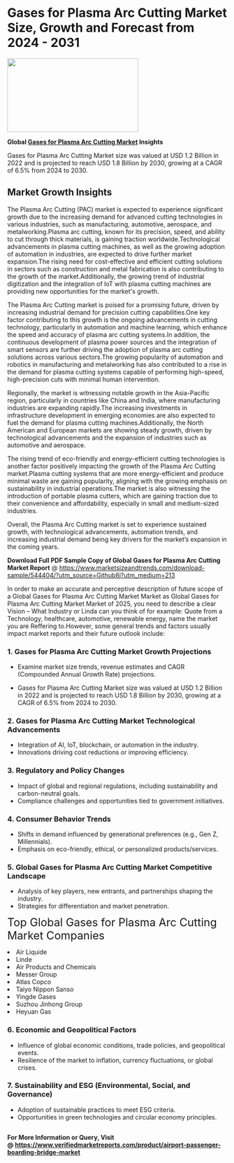 <H1>Gases for Plasma Arc Cutting Market Size, Growth and Forecast from 2024 - 2031</H1><img class="aligncenter size-medium wp-image-584254" src="https://thirdeyenews.in/wp-content/uploads/2024/09/Global-Market-Research-300x168.jpeg" alt="" width="300" height="168" /><p><strong>Global&nbsp;<a href="https://www.marketsizeandtrends.com/download-sample/544404/?utm_source=Github8j?utm_medium=213">Gases for Plasma Arc Cutting Market</a> Insights</strong></p><p>Gases for Plasma Arc Cutting Market size was valued at USD 1.2 Billion in 2022 and is projected to reach USD 1.8 Billion by 2030, growing at a CAGR of 6.5% from 2024 to 2030.</p><p><h2>Market Growth Insights</h2> <p>The Plasma Arc Cutting (PAC) market is expected to experience significant growth due to the increasing demand for advanced cutting technologies in various industries, such as manufacturing, automotive, aerospace, and metalworking.Plasma arc cutting, known for its precision, speed, and ability to cut through thick materials, is gaining traction worldwide.Technological advancements in plasma cutting machines, as well as the growing adoption of automation in industries, are expected to drive further market expansion.The rising need for cost-effective and efficient cutting solutions in sectors such as construction and metal fabrication is also contributing to the growth of the market.Additionally, the growing trend of industrial digitization and the integration of IoT with plasma cutting machines are providing new opportunities for the market's growth.</p> <p>The Plasma Arc Cutting market is poised for a promising future, driven by increasing industrial demand for precision cutting capabilities.One key factor contributing to this growth is the ongoing advancements in cutting technology, particularly in automation and machine learning, which enhance the speed and accuracy of plasma arc cutting systems.In addition, the continuous development of plasma power sources and the integration of smart sensors are further driving the adoption of plasma arc cutting solutions across various sectors.The growing popularity of automation and robotics in manufacturing and metalworking has also contributed to a rise in the demand for plasma cutting systems capable of performing high-speed, high-precision cuts with minimal human intervention.</p> <p>Regionally, the market is witnessing notable growth in the Asia-Pacific region, particularly in countries like China and India, where manufacturing industries are expanding rapidly.The increasing investments in infrastructure development in emerging economies are also expected to fuel the demand for plasma cutting machines.Additionally, the North American and European markets are showing steady growth, driven by technological advancements and the expansion of industries such as automotive and aerospace.</p> <p>The rising trend of eco-friendly and energy-efficient cutting technologies is another factor positively impacting the growth of the Plasma Arc Cutting market.Plasma cutting systems that are more energy-efficient and produce minimal waste are gaining popularity, aligning with the growing emphasis on sustainability in industrial operations.The market is also witnessing the introduction of portable plasma cutters, which are gaining traction due to their convenience and affordability, especially in small and medium-sized industries.</p> <p>Overall, the Plasma Arc Cutting market is set to experience sustained growth, with technological advancements, automation trends, and increasing industrial demand being key drivers for the market’s expansion in the coming years.</p> <p><span class=""><strong>Download Full PDF Sample Copy of Global Gases for Plasma Arc Cutting Market Report</strong> @ <a href="https://www.marketsizeandtrends.com/download-sample/544404/?utm_source=Github8j?utm_medium=213" target="_blank">https://www.marketsizeandtrends.com/download-sample/544404/?utm_source=Github8j?utm_medium=213</a></span></p><p>In order to make an accurate and perceptive description of future scope of a Global&nbsp;Gases for Plasma Arc Cutting Market Market as Global&nbsp;Gases for Plasma Arc Cutting Market Market of 2025, you need to describe a clear Vision &ndash; What Industry or Linda can you think of for example: Quote from a Technology, healthcare, automotive, renewable energy, name the market you are Reffering to.However, some general trends and factors usually impact market reports and their future outlook include:</p><h3>1.&nbsp;<strong>Gases for Plasma Arc Cutting Market Growth Projections</strong></h3><ul><li>Examine market size trends, revenue estimates and CAGR (Compounded Annual Growth Rate) projections.</li><li><p>Gases for Plasma Arc Cutting Market size was valued at USD 1.2 Billion in 2022 and is projected to reach USD 1.8 Billion by 2030, growing at a CAGR of 6.5% from 2024 to 2030.</p></li></ul><h3>2.&nbsp;<strong>Gases for Plasma Arc Cutting Market Technological Advancements</strong></h3><ul><li>Integration of AI, IoT, blockchain, or automation in the industry.</li><li>Innovations driving cost reductions or improving efficiency.</li></ul><h3>3.&nbsp;<strong>Regulatory and Policy Changes</strong></h3><ul><li>Impact of global and regional regulations, including sustainability and carbon-neutral goals.</li><li>Compliance challenges and opportunities tied to government initiatives.</li></ul><h3>4.&nbsp;<strong>Consumer Behavior Trends</strong></h3><ul><li>Shifts in demand influenced by generational preferences (e.g., Gen Z, Millennials).</li><li>Emphasis on eco-friendly, ethical, or personalized products/services.</li></ul><h3>5.&nbsp;<strong>Global Gases for Plasma Arc Cutting Market Competitive Landscape</strong></h3><ul><li>Analysis of key players, new entrants, and partnerships shaping the industry.</li><li>Strategies for differentiation and market penetration.</li></ul><p data-pm-slice="1 1 []"><span style="color: inherit; font-family: inherit; font-size: 25px;">Top Global Gases for Plasma Arc Cutting Market Companies</span></p><div class="" data-test-id=""><p><li>Air Liquide</li><li> Linde</li><li> Air Products and Chemicals</li><li> Messer Group</li><li> Atlas Copco</li><li> Taiyo Nippon Sanso</li><li> Yingde Gases</li><li> Suzhou Jinhong Group</li><li> Heyuan Gas</li></p></div><h3>6.&nbsp;<strong>Economic and Geopolitical Factors</strong></h3><ul><li>Influence of global economic conditions, trade policies, and geopolitical events.</li><li>Resilience of the market to inflation, currency fluctuations, or global crises.</li></ul><h3>7.&nbsp;<strong>Sustainability and ESG (Environmental, Social, and Governance)</strong></h3><ul><li>Adoption of sustainable practices to meet ESG criteria.</li><li>Opportunities in green technologies and circular economy principles.</li></ul><h2><strong style="font-size: 14px;">For More Information or Query, Visit @&nbsp;</strong><a style="background-color: #ffffff; font-size: 14px;" href="https://www.marketsizeandtrends.com/report/gases-for-plasma-arc-cutting-market/" target="_blank">https://www.verifiedmarketreports.com/product/airport-passenger-boarding-bridge-market</a></h2>